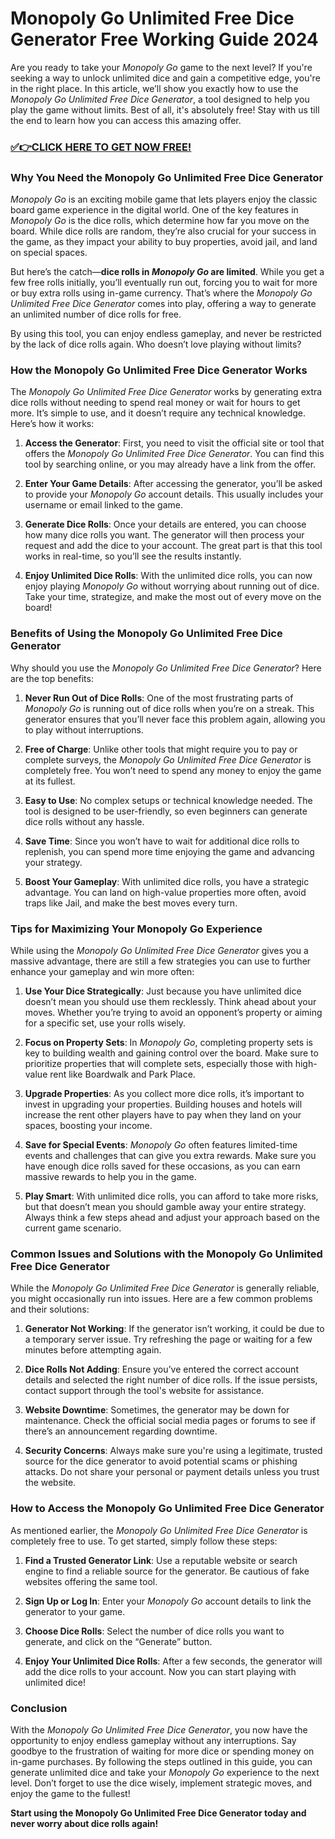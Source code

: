# Monopoly Go Unlimited Free Dice Generator Free Working Guide 2024

Are you ready to take your *Monopoly Go* game to the next level? If you're seeking a way to unlock unlimited dice and gain a competitive edge, you're in the right place. In this article, we’ll show you exactly how to use the *Monopoly Go Unlimited Free Dice Generator*, a tool designed to help you play the game without limits. Best of all, it's absolutely free! Stay with us till the end to learn how you can access this amazing offer.

### [✅👉CLICK HERE TO GET NOW FREE!](https://freeforyou.xyz/monopoly/go/)

### Why You Need the Monopoly Go Unlimited Free Dice Generator

*Monopoly Go* is an exciting mobile game that lets players enjoy the classic board game experience in the digital world. One of the key features in *Monopoly Go* is the dice rolls, which determine how far you move on the board. While dice rolls are random, they’re also crucial for your success in the game, as they impact your ability to buy properties, avoid jail, and land on special spaces.

But here’s the catch—**dice rolls in *Monopoly Go* are limited**. While you get a few free rolls initially, you’ll eventually run out, forcing you to wait for more or buy extra rolls using in-game currency. That’s where the *Monopoly Go Unlimited Free Dice Generator* comes into play, offering a way to generate an unlimited number of dice rolls for free.

By using this tool, you can enjoy endless gameplay, and never be restricted by the lack of dice rolls again. Who doesn’t love playing without limits?

### How the Monopoly Go Unlimited Free Dice Generator Works

The *Monopoly Go Unlimited Free Dice Generator* works by generating extra dice rolls without needing to spend real money or wait for hours to get more. It’s simple to use, and it doesn’t require any technical knowledge. Here’s how it works:

1. **Access the Generator**: First, you need to visit the official site or tool that offers the *Monopoly Go Unlimited Free Dice Generator*. You can find this tool by searching online, or you may already have a link from the offer.

2. **Enter Your Game Details**: After accessing the generator, you’ll be asked to provide your *Monopoly Go* account details. This usually includes your username or email linked to the game.

3. **Generate Dice Rolls**: Once your details are entered, you can choose how many dice rolls you want. The generator will then process your request and add the dice to your account. The great part is that this tool works in real-time, so you’ll see the results instantly.

4. **Enjoy Unlimited Dice Rolls**: With the unlimited dice rolls, you can now enjoy playing *Monopoly Go* without worrying about running out of dice. Take your time, strategize, and make the most out of every move on the board!

### Benefits of Using the Monopoly Go Unlimited Free Dice Generator

Why should you use the *Monopoly Go Unlimited Free Dice Generator*? Here are the top benefits:

1. **Never Run Out of Dice Rolls**: One of the most frustrating parts of *Monopoly Go* is running out of dice rolls when you’re on a streak. This generator ensures that you’ll never face this problem again, allowing you to play without interruptions.

2. **Free of Charge**: Unlike other tools that might require you to pay or complete surveys, the *Monopoly Go Unlimited Free Dice Generator* is completely free. You won’t need to spend any money to enjoy the game at its fullest.

3. **Easy to Use**: No complex setups or technical knowledge needed. The tool is designed to be user-friendly, so even beginners can generate dice rolls without any hassle.

4. **Save Time**: Since you won’t have to wait for additional dice rolls to replenish, you can spend more time enjoying the game and advancing your strategy.

5. **Boost Your Gameplay**: With unlimited dice rolls, you have a strategic advantage. You can land on high-value properties more often, avoid traps like Jail, and make the best moves every turn.

### Tips for Maximizing Your Monopoly Go Experience

While using the *Monopoly Go Unlimited Free Dice Generator* gives you a massive advantage, there are still a few strategies you can use to further enhance your gameplay and win more often:

1. **Use Your Dice Strategically**: Just because you have unlimited dice doesn’t mean you should use them recklessly. Think ahead about your moves. Whether you’re trying to avoid an opponent’s property or aiming for a specific set, use your rolls wisely.

2. **Focus on Property Sets**: In *Monopoly Go*, completing property sets is key to building wealth and gaining control over the board. Make sure to prioritize properties that will complete sets, especially those with high-value rent like Boardwalk and Park Place.

3. **Upgrade Properties**: As you collect more dice rolls, it’s important to invest in upgrading your properties. Building houses and hotels will increase the rent other players have to pay when they land on your spaces, boosting your income.

4. **Save for Special Events**: *Monopoly Go* often features limited-time events and challenges that can give you extra rewards. Make sure you have enough dice rolls saved for these occasions, as you can earn massive rewards to help you in the game.

5. **Play Smart**: With unlimited dice rolls, you can afford to take more risks, but that doesn’t mean you should gamble away your entire strategy. Always think a few steps ahead and adjust your approach based on the current game scenario.

### Common Issues and Solutions with the Monopoly Go Unlimited Free Dice Generator

While the *Monopoly Go Unlimited Free Dice Generator* is generally reliable, you might occasionally run into issues. Here are a few common problems and their solutions:

1. **Generator Not Working**: If the generator isn’t working, it could be due to a temporary server issue. Try refreshing the page or waiting for a few minutes before attempting again.

2. **Dice Rolls Not Adding**: Ensure you’ve entered the correct account details and selected the right number of dice rolls. If the issue persists, contact support through the tool's website for assistance.

3. **Website Downtime**: Sometimes, the generator may be down for maintenance. Check the official social media pages or forums to see if there’s an announcement regarding downtime.

4. **Security Concerns**: Always make sure you're using a legitimate, trusted source for the dice generator to avoid potential scams or phishing attacks. Do not share your personal or payment details unless you trust the website.

### How to Access the Monopoly Go Unlimited Free Dice Generator

As mentioned earlier, the *Monopoly Go Unlimited Free Dice Generator* is completely free to use. To get started, simply follow these steps:

1. **Find a Trusted Generator Link**: Use a reputable website or search engine to find a reliable source for the generator. Be cautious of fake websites offering the same tool.

2. **Sign Up or Log In**: Enter your *Monopoly Go* account details to link the generator to your game.

3. **Choose Dice Rolls**: Select the number of dice rolls you want to generate, and click on the “Generate” button.

4. **Enjoy Your Unlimited Dice Rolls**: After a few seconds, the generator will add the dice rolls to your account. Now you can start playing with unlimited dice!

### Conclusion

With the *Monopoly Go Unlimited Free Dice Generator*, you now have the opportunity to enjoy endless gameplay without any interruptions. Say goodbye to the frustration of waiting for more dice or spending money on in-game purchases. By following the steps outlined in this guide, you can generate unlimited dice and take your *Monopoly Go* experience to the next level. Don’t forget to use the dice wisely, implement strategic moves, and enjoy the game to the fullest!

**Start using the Monopoly Go Unlimited Free Dice Generator today and never worry about dice rolls again!**

